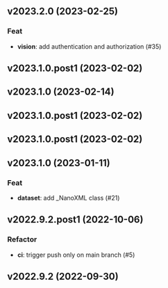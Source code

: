 ## v2023.2.0 (2023-02-25)

### Feat

- **vision**: add authentication and authorization (#35)

## v2023.1.0.post1 (2023-02-02)

## v2023.1.0 (2023-02-14)

## v2023.1.0.post1 (2023-02-02)

## v2023.1.0.post1 (2023-02-02)

## v2023.1.0 (2023-01-11)

### Feat

- **dataset**: add _NanoXML class (#21)

## v2022.9.2.post1 (2022-10-06)

### Refactor

- **ci**: trigger push only on main branch (#5)

## v2022.9.2 (2022-09-30)

